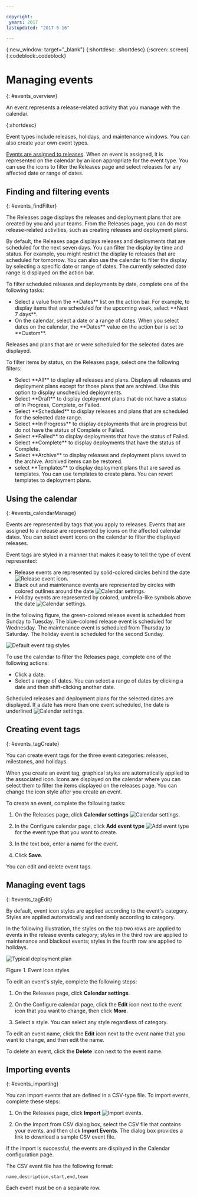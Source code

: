 ```yaml
---

copyright:
 years: 2017
lastupdated: "2017-5-16"

---
```


{:new_window: target="_blank"}
{:shortdesc: .shortdesc}
{:screen:.screen}
{:codeblock:.codeblock}

# Managing events
{: #events_overview}

An event represents a release-related activity that you manage with the calendar.

{:shortdesc}

Event types include releases, holidays, and maintenance windows. You can also create your own event types.

[Events are assigned to releases](UCCR_releases.html#releases_overview). When an event is assigned, it is represented on the calendar by an icon appropriate for the event type. You can use the icons to filter the Releases page and select releases for any affected date or range of dates.

## Finding and filtering events
{: #events_findFilter}

The Releases page displays the releases and deployment plans that are created by you and your teams. From the Releases page, you can do most release-related activities, such as creating releases and deployment plans.

By default, the Releases page displays releases and deployments that are scheduled for the next seven days. You can filter the display by time and status. For example, you might restrict the display to releases that are scheduled for tomorrow. You can also use the calendar to filter the display by selecting a specific date or range of dates. The currently selected date range is displayed on the action bar.

To filter scheduled releases and deployments by date, complete one of the following tasks:
<ul>
<li>Select a value from the **Dates** list on the action bar. For example, to display items that are scheduled for the upcoming week, select **Next 7 days**.</li>
<li>On the calendar, select a date or a range of dates. When you select dates on the calendar, the **Dates** value on the action bar is set to **Custom**.</li>
</ul>

Releases and plans that are or were scheduled for the selected dates are displayed.

To filter items by status, on the Releases page, select one the following filters:
<ul>
<li>Select **All** to display all releases and plans. Displays all releases and deployment plans except for those plans that are archived. Use this option to display unscheduled deployments.
</li>
<li>Select **Draft** to display deployment plans that do not have a status of In Progress, Complete, or Failed.
</li>
<li>Select **Scheduled** to display releases and plans that are scheduled for the selected date range.
</li>
<li>Select **In Progress** to display deployments that are in progress but do not have the status of Complete or Failed.
</li>
<li>Select **Failed** to display deployments that have the status of Failed.</li>
<li>Select **Complete** to display deployments that have the status of Complete.
</li>
</li>
<li>Select **Archive** to display releases and deployment plans saved to the archive. Archived items can be restored.
</li>
<li>select **Templates** to display deployment plans that are saved as templates. You can use templates to create plans. You can revert templates to deployment plans.  
</li>
</ul>

## Using the calendar
{: #events_calendarManage}

Events are represented by tags that you apply to releases. Events that are assigned to a release are represented by icons on the affected calendar dates. You can select event icons on the calendar to filter the displayed releases.

Event tags are styled in a manner that makes it easy to tell the type of event represented:

<ul>
<li>Release events are represented by solid-colored circles behind the date <img class="inline" src="images/event-icon-release.png"  alt="Release event icon">.</li>
<li>Black out and maintenance events are represented by circles with colored outlines around the date <img class="inline" src="images/event-icon-window.png"  alt="Calendar settings">.</li></li>
<li>Holiday events are represented by colored, umbrella-like symbols above the date <img class="inline" src="images/event-icon-holiday.png"  alt="Calendar settings">.</li>
</ul>

In the following figure, the green-colored release event is scheduled from Sunday to Tuesday. The blue-colored release event is scheduled for Wednesday. The maintenance event is scheduled from Thursday to Saturday. The holiday event is scheduled for the second Sunday.

![](images/event-icon-styles2.png "Default event tag styles")

To use the calendar to filter the Releases page, complete one of the following actions:

<ul>
<li>Click a date.</li>
<li>Select a range of dates. You can select a range of dates by clicking a date and then shift-clicking another date.</li>
</ul>

Scheduled releases and deployment plans for the selected dates are displayed. If a date has more than one event scheduled, the date is underlined <img class="inline" src="images/event-icon-twoIcons.png"  alt="Calendar settings">.

## Creating event tags
{: #events_tagCreate}

You can create event tags for the three event categories: releases, milestones, and holidays.

When you create an event tag, graphical styles are automatically applied to the associated icon. Icons are displayed on the calendar where you can select them to filter the items displayed on the releases page. You can change the icon style after you create an event.

To create an event, complete the following tasks:

1. On the Releases page, click **Calendar settings** <img class="inline" src="images/cal-set.png"  alt="Calendar settings">.

1. In the Configure calendar page, click **Add event type** <img class="inline" src="images/event-add.png"  alt="Add event type"> for the event type that you want to create.

3. In the text box, enter a name for the event.

3. Click **Save**.

You can edit and delete event tags.

## Managing event tags
{: #events_tagEdit}

By default, event icon styles are applied according to the event's category. Styles are applied automatically and randomly according to category.

In the following illustration, the styles on the top two rows are applied to events in the release events category; styles in the third row are applied to maintenance and blackout events; styles in the fourth row are applied to holidays.

![](images/event-styles.png "Typical deployment plan")

Figure 1. Event icon styles

To edit an event's style, complete the following steps:

1. On the Releases page, click **Calendar settings**.

2. On the Configure calendar page, click the **Edit** icon next to the event icon that you want to change, then click **More**.

3. Select a style. You can select any style regardless of category.

To edit an event name, click the **Edit** icon next to the event name that you want to change, and then edit the name.

To delete an event, click the **Delete** icon next to the event name.

## Importing events
{: #events_importing}

You can import events that are defined in a CSV-type file. To import events, complete these steps:

1. On the Releases page, click **Import** <img class="inline" src="images/import-events.png"  alt="Import events">.

2. On the Import from CSV dialog box, select the CSV file that contains your events, and then click **Import Events**. The dialog box provides a link to download a sample CSV event file.

If the import is successful, the events are displayed in the Calendar configuration page.

The CSV event file has the following format:

`name,description,start,end,team`

Each event must be on a separate row.
